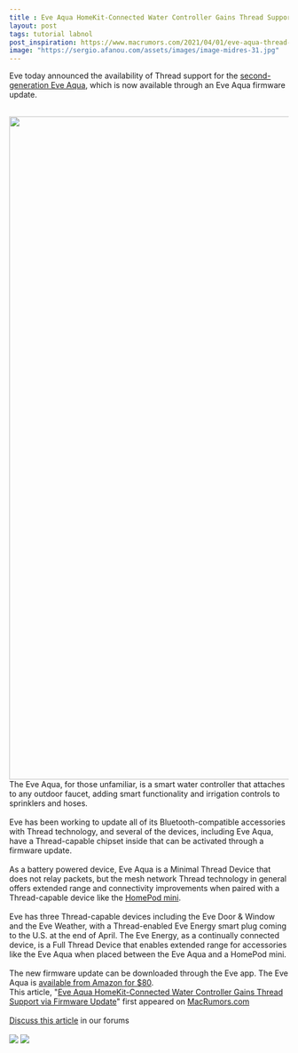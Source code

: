 ```yaml
---
title : Eve Aqua HomeKit-Connected Water Controller Gains Thread Support via Firmware Update
layout: post
tags: tutorial labnol
post_inspiration: https://www.macrumors.com/2021/04/01/eve-aqua-thread-firmware-update/
image: "https://sergio.afanou.com/assets/images/image-midres-31.jpg"
---
```


Eve today announced the availability of Thread support for the <a href="https://www.evehome.com/en-us/eve-aqua">second-generation Eve Aqua</a>, which is now available through an Eve Aqua firmware update.
<br/>

<br/>
<img src="https://images.macrumors.com/article-new/2021/03/eve-aqua-1.jpg" alt="" width="1600" height="1194" class="aligncenter size-full wp-image-791806" />
<br/>
The Eve Aqua, for those unfamiliar, is a smart water controller that attaches to any outdoor faucet, adding smart functionality and irrigation controls to sprinklers and hoses.
<br/>

<br/>
Eve has been working to update all of its Bluetooth-compatible accessories with Thread technology, and several of the devices, including Eve Aqua, have a Thread-capable chipset inside that can be activated through a firmware update.
<br/>

<br/>
As a battery powered device, Eve Aqua is a Minimal Thread Device that does not relay packets, but the mesh network Thread technology in general offers extended range and connectivity improvements when paired with a Thread-capable device like the <a href="https://www.macrumors.com/roundup/homepod-mini/">HomePod mini</a>.
<br/>

<br/>
Eve has three Thread-capable devices including the Eve Door &amp; Window and the Eve Weather, with a Thread-enabled Eve Energy smart plug coming to the U.S. at the end of April. The Eve Energy, as a continually connected device, is a Full Thread Device that enables extended range for accessories like the Eve Aqua when placed between the Eve Aqua and a &zwnj;HomePod mini&zwnj;.
<br/>

<br/>
The new firmware update can be downloaded through the Eve app. The Eve Aqua is <a href="https://www.amazon.com/Eve-Aqua-Controller-Autonomous-schedules/dp/B07D5S3QD3">available from Amazon for &#36;80</a>.<br/>This article, &quot;<a href="https://www.macrumors.com/2021/04/01/eve-aqua-thread-firmware-update/">Eve Aqua HomeKit-Connected Water Controller Gains Thread Support via Firmware Update</a>&quot; first appeared on <a href="https://www.macrumors.com">MacRumors.com</a><br/><br/><a href="https://forums.macrumors.com/threads/eve-aqua-homekit-connected-water-controller-gains-thread-support-via-firmware-update.2290306/">Discuss this article</a> in our forums<br/><br/><div class="feedflare">
<a href="http://feeds.macrumors.com/~ff/MacRumors-All?a=j-WlnrFAdsE:hD5olBlyeTA:6W8y8wAjSf4"><img src="http://feeds.feedburner.com/~ff/MacRumors-All?d=6W8y8wAjSf4" border="0"></img></a> <a href="http://feeds.macrumors.com/~ff/MacRumors-All?a=j-WlnrFAdsE:hD5olBlyeTA:qj6IDK7rITs"><img src="http://feeds.feedburner.com/~ff/MacRumors-All?d=qj6IDK7rITs" border="0"></img></a>
</div><img src="http://feeds.feedburner.com/~r/MacRumors-All/~4/j-WlnrFAdsE" height="1" width="1" alt=""/>